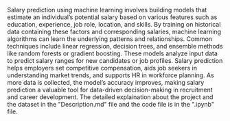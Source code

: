 Salary prediction using machine learning involves building models that estimate an individual’s potential salary based on various features such as education, experience, job role, location, and skills. By training on historical data containing these factors and corresponding salaries, machine learning algorithms can learn the underlying patterns and relationships. Common techniques include linear regression, decision trees, and ensemble methods like random forests or gradient boosting. These models analyze input data to predict salary ranges for new candidates or job profiles. Salary prediction helps employers set competitive compensation, aids job seekers in understanding market trends, and supports HR in workforce planning. As more data is collected, the model’s accuracy improves, making salary prediction a valuable tool for data-driven decision-making in recruitment and career development.
The detailed explaination about the project and the dataset in the "Description.md" file and the code file is in the ".ipynb" file.
